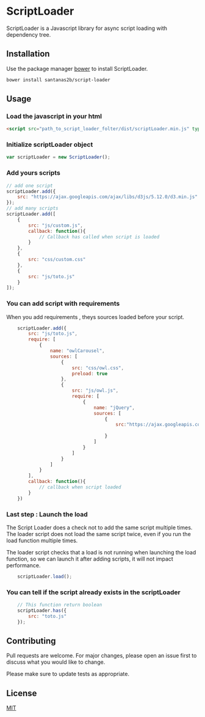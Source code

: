 # ScriptLoader

ScriptLoader is a Javascript library for async script loading with dependency tree.

## Installation

Use the package manager [bower](https://bower.io/) to install ScriptLoader.

```bash
bower install santanas2b/script-loader
```

## Usage

### Load the javascript in your html 
```html
<script src="path_to_script_loader_folter/dist/scriptLoader.min.js" type="text/javascript"></script>
```
### Initialize scriptLoader object
```javascript
var scriptLoader = new ScriptLoader();

```

### Add yours scripts
```javascript
// add one script
scriptLoader.add({
    src: "https://ajax.googleapis.com/ajax/libs/d3js/5.12.0/d3.min.js"
});
// add many scripts
scriptLoader.add([
    {
        src: "js/custom.js",
        callback: function(){
            // Callback has called when script is loaded
        }
    },
    {
        src: "css/custom.css"
    },
    {
        src: "js/toto.js"
    }
]);
```
### You can add script with requirements
When you add requirements , theys sources loaded before your script.
```javascript
    scriptLoader.add({
        src: "js/toto.js",
        require: [
            {
                name: "owlCarousel",
                sources: [
                    {
                        src: "css/owl.css",
                        preload: true
                    },
                    {
                        src: "js/owl.js",
                        require: [
                            {
                                name: "jQuery",
                                sources: [
                                    {
                                        src:"https://ajax.googleapis.com/ajax/libs/d3js/5.12.0/d3.min.js"
                                       
                                    }
                                ]
                            }
                        ]
                    }
                ]
            }
        ],
        callback: function(){
            // callback when script loaded
        }
    })
```

### Last step : Launch the load 
The Script Loader does a check not to add the same script multiple times.
The loader script does not load the same script twice, even if you run the load function multiple times.

The loader script checks that a load is not running when launching the load function, so we can launch it after adding scripts, it will not impact performance.

```javascript
    scriptLoader.load();
```

### You can tell if the script already exists in the scriptLoader
```javascript
    // This function return boolean
    scriptLoader.has({
        src: "toto.js"
    });
```

## Contributing
Pull requests are welcome. For major changes, please open an issue first to discuss what you would like to change.

Please make sure to update tests as appropriate.

## License
[MIT](https://choosealicense.com/licenses/mit/)
